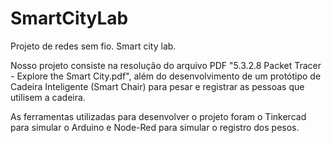 # SmartCityLab
Projeto de redes sem fio. Smart city lab.

Nosso projeto consiste na resolução do arquivo PDF "5.3.2.8 Packet Tracer - Explore the Smart City.pdf", além do desenvolvimento de um protótipo de Cadeira Inteligente (Smart Chair) para pesar e registrar as pessoas que utilisem a cadeira.

As ferramentas utilizadas para desenvolver o projeto foram o Tinkercad para simular o Arduino e Node-Red para simular o registro dos pesos.
